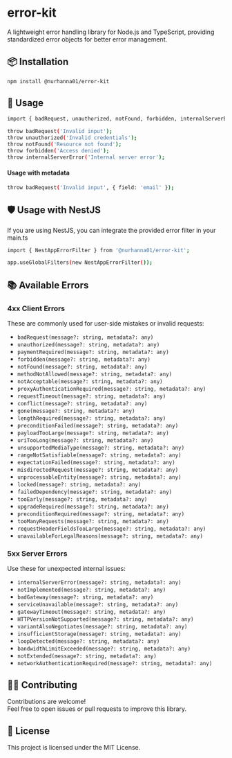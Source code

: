 # error-kit

A lightweight error handling library for Node.js and TypeScript, providing standardized error objects for better error management.

## 📦 Installation

```bash
npm install @nurhanna01/error-kit
```

## 🚀 Usage

```bash
import { badRequest, unauthorized, notFound, forbidden, internalServerError } from '@nurhanna01/error-kit';

throw badRequest('Invalid input');
throw unauthorized('Invalid credentials');
throw notFound('Resource not found');
throw forbidden('Access denied');
throw internalServerError('Internal server error');
```

#### Usage with metadata

```bash
throw badRequest('Invalid input', { field: 'email' });
```

## 🛡️ Usage with NestJS

If you are using NestJS, you can integrate the provided error filter in your main.ts

```bash
import { NestAppErrorFilter } from '@nurhanna01/error-kit';

app.useGlobalFilters(new NestAppErrorFilter());
```

## 📚 Available Errors

### 4xx Client Errors

These are commonly used for user-side mistakes or invalid requests:

- `badRequest(message?: string, metadata?: any)`
- `unauthorized(message?: string, metadata?: any)`
- `paymentRequired(message?: string, metadata?: any)`
- `forbidden(message?: string, metadata?: any)`
- `notFound(message?: string, metadata?: any)`
- `methodNotAllowed(message?: string, metadata?: any)`
- `notAcceptable(message?: string, metadata?: any)`
- `proxyAuthenticationRequired(message?: string, metadata?: any)`
- `requestTimeout(message?: string, metadata?: any)`
- `conflict(message?: string, metadata?: any)`
- `gone(message?: string, metadata?: any)`
- `lengthRequired(message?: string, metadata?: any)`
- `preconditionFailed(message?: string, metadata?: any)`
- `payloadTooLarge(message?: string, metadata?: any)`
- `uriTooLong(message?: string, metadata?: any)`
- `unsupportedMediaType(message?: string, metadata?: any)`
- `rangeNotSatisfiable(message?: string, metadata?: any)`
- `expectationFailed(message?: string, metadata?: any)`
- `misdirectedRequest(message?: string, metadata?: any)`
- `unprocessableEntity(message?: string, metadata?: any)`
- `locked(message?: string, metadata?: any)`
- `failedDependency(message?: string, metadata?: any)`
- `tooEarly(message?: string, metadata?: any)`
- `upgradeRequired(message?: string, metadata?: any)`
- `preconditionRequired(message?: string, metadata?: any)`
- `tooManyRequests(message?: string, metadata?: any)`
- `requestHeaderFieldsTooLarge(message?: string, metadata?: any)`
- `unavailableForLegalReasons(message?: string, metadata?: any)`

### 5xx Server Errors

Use these for unexpected internal issues:

- `internalServerError(message?: string, metadata?: any)`
- `notImplemented(message?: string, metadata?: any)`
- `badGateway(message?: string, metadata?: any)`
- `serviceUnavailable(message?: string, metadata?: any)`
- `gatewayTimeout(message?: string, metadata?: any)`
- `HTTPVersionNotSupported(message?: string, metadata?: any)`
- `variantAlsoNegotiates(message?: string, metadata?: any)`
- `insufficientStorage(message?: string, metadata?: any)`
- `loopDetected(message?: string, metadata?: any)`
- `bandwidthLimitExceeded(message?: string, metadata?: any)`
- `notExtended(message?: string, metadata?: any)`
- `networkAuthenticationRequired(message?: string, metadata?: any)`

## 🧑‍💻 Contributing

Contributions are welcome!  
Feel free to open issues or pull requests to improve this library.

## 📝 License

This project is licensed under the MIT License.
